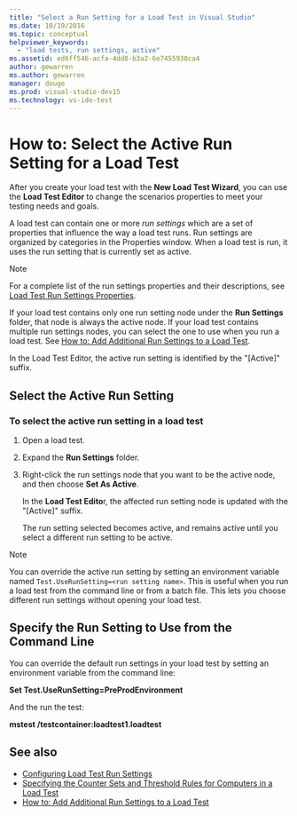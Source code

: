 ```yaml
---
title: "Select a Run Setting for a Load Test in Visual Studio"
ms.date: 10/19/2016
ms.topic: conceptual
helpviewer_keywords:
  - "load tests, run settings, active"
ms.assetid: ed6ff546-acfa-4dd8-b3a2-6e7455930ca4
author: gewarren
ms.author: gewarren
manager: douge
ms.prod: visual-studio-dev15
ms.technology: vs-ide-test
---
```

# How to: Select the Active Run Setting for a Load Test

After you create your load test with the **New Load Test Wizard**, you can use the **Load Test Editor** to change the scenarios properties to meet your testing needs and goals.

A load test can contain one or more *run settings* which are a set of properties that influence the way a load test runs. Run settings are organized by categories in the Properties window. When a load test is run, it uses the run setting that is currently set as active.

> [!NOTE]
> For a complete list of the run settings properties and their descriptions, see [Load Test Run Settings Properties](../test/load-test-run-settings-properties.md).

If your load test contains only one run setting node under the **Run Settings** folder, that node is always the active node. If your load test contains multiple run settings nodes, you can select the one to use when you run a load test. See [How to: Add Additional Run Settings to a Load Test](../test/how-to-add-additional-run-settings-to-a-load-test.md).

In the Load Test Editor, the active run setting is identified by the "[Active]" suffix.

## Select the Active Run Setting

### To select the active run setting in a load test

1.  Open a load test.

2.  Expand the **Run Settings** folder.

3.  Right-click the run settings node that you want to be the active node, and then choose **Set As Active**.

     In the **Load Test Edito**r, the affected run setting node is updated with the "[Active]" suffix.

     The run setting selected becomes active, and remains active until you select a different run setting to be active.

> [!NOTE]
> You can override the active run setting by setting an environment variable named `Test.UseRunSetting=<run setting name>`. This is useful when you run a load test from the command line or from a batch file. This lets you choose different run settings without opening your load test.

## Specify the Run Setting to Use from the Command Line

You can override the default run settings in your load test by setting an environment variable from the command line:

**Set Test.UseRunSetting=PreProdEnvironment**

And the run the test:

**mstest /testcontainer:loadtest1.loadtest**

## See also

- [Configuring Load Test Run Settings](../test/configure-load-test-run-settings.md)
- [Specifying the Counter Sets and Threshold Rules for Computers in a Load Test](../test/specify-counter-sets-and-threshold-rules-for-load-testing.md)
- [How to: Add Additional Run Settings to a Load Test](../test/how-to-add-additional-run-settings-to-a-load-test.md)